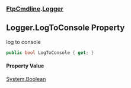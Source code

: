 ### [FtpCmdline](FtpCmdline.md 'FtpCmdline').[Logger](Logger.md 'FtpCmdline.Logger')

## Logger.LogToConsole Property

log to console

```csharp
public bool LogToConsole { get; }
```

#### Property Value
[System.Boolean](https://docs.microsoft.com/en-us/dotnet/api/System.Boolean 'System.Boolean')